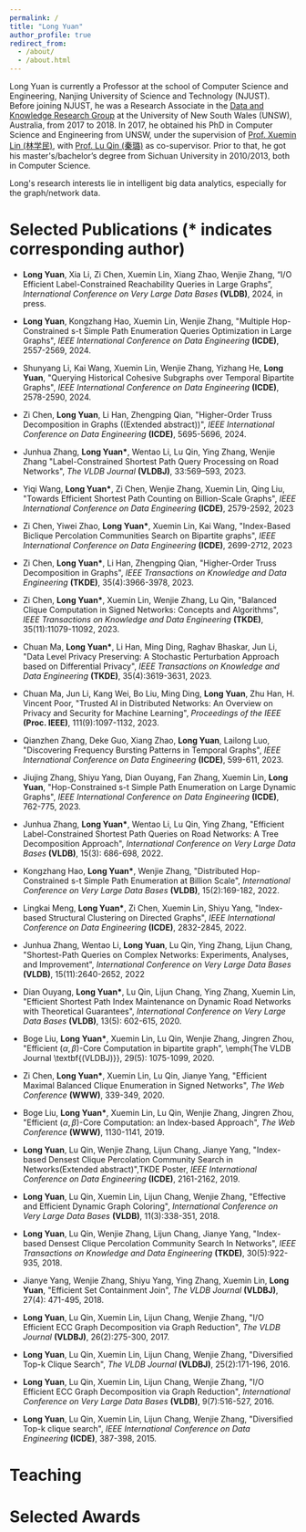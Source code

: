 ```yaml
---
permalink: /
title: "Long Yuan"
author_profile: true
redirect_from: 
  - /about/
  - /about.html
---
```



Long Yuan is currently a Professor at the school of Computer Science and Engineering, Nanjing University of Science and Technology (NJUST). Before joining NJUST, he was a Research Associate in the [Data and Knowledge Research Group](https://unswdb.github.io/) at the University of New South Wales (UNSW), Australia, from 2017 to 2018. In 2017, he obtained his PhD in Computer Science and Engineering from UNSW, under the supervision of [Prof. Xuemin Lin (林学民)](https://www.cse.unsw.edu.au/~lxue/), with [Prof. Lu Qin (秦璐)](https://profiles.uts.edu.au/Lu.Qin) as co-supervisor. Prior to that, he got his master's/bachelor’s degree from Sichuan University in 2010/2013, both in Computer Science. 

Long's research interests lie in intelligent big data analytics, especially for the graph/network data.


Selected Publications (* indicates corresponding author)
======
* **Long Yuan**, Xia Li, Zi Chen, Xuemin Lin, Xiang Zhao, Wenjie Zhang, “I/O Efficient Label-Constrained Reachability Queries in Large Graphs”, *International Conference on Very Large Data Bases* **(VLDB)**, 2024, in press.
  
* **Long Yuan**, Kongzhang Hao, Xuemin Lin, Wenjie Zhang, "Multiple Hop-Constrained s-t Simple Path Enumeration Queries Optimization in Large Graphs", *IEEE International Conference on Data Engineering* **(ICDE)**, 2557-2569, 2024.

* Shunyang Li, Kai Wang, Xuemin Lin, Wenjie Zhang, Yizhang He, **Long Yuan**, "Querying Historical Cohesive Subgraphs over Temporal Bipartite Graphs", *IEEE International Conference on Data Engineering* **(ICDE)**, 2578-2590, 2024.

* Zi Chen, **Long Yuan**, Li Han, Zhengping Qian, "Higher-Order Truss Decomposition in Graphs ((Extended abstract))", *IEEE International Conference on Data Engineering* **(ICDE)**, 5695-5696, 2024.

* Junhua Zhang, **Long Yuan\***, Wentao Li, Lu Qin, Ying Zhang, Wenjie Zhang "Label-Constrained Shortest Path Query Processing on Road Networks", *The VLDB Journal* **(VLDBJ)**, 33:569–593, 2023.

* Yiqi Wang, **Long Yuan\***, Zi Chen, Wenjie Zhang, Xuemin Lin, Qing Liu, "Towards Efficient Shortest Path Counting on Billion-Scale Graphs", *IEEE International Conference on Data Engineering* **(ICDE)**, 2579-2592, 2023

* Zi Chen, Yiwei Zhao, **Long Yuan\***, Xuemin Lin, Kai Wang, "Index-Based Biclique Percolation Communities Search on Bipartite graphs", *IEEE International Conference on Data Engineering* **(ICDE)**, 2699-2712, 2023

* Zi Chen, **Long Yuan\***, Li Han, Zhengping Qian, "Higher-Order Truss Decomposition in Graphs", *IEEE Transactions on Knowledge and Data Engineering* **(TKDE)**, 35(4):3966-3978, 2023.

* Zi Chen, **Long Yuan\***, Xuemin Lin, Wenjie Zhang, Lu Qin, "Balanced Clique Computation in Signed Networks: Concepts and Algorithms", *IEEE Transactions on Knowledge and Data Engineering* **(TKDE)**, 35(11):11079-11092, 2023.

* Chuan Ma, **Long Yuan\***, Li Han, Ming Ding, Raghav Bhaskar,  Jun Li, "Data Level Privacy Preserving: A Stochastic Perturbation Approach based on Differential Privacy", *IEEE Transactions on Knowledge and Data Engineering* **(TKDE)**, 35(4):3619-3631, 2023.

* Chuan Ma, Jun Li, Kang Wei, Bo Liu, Ming Ding, **Long Yuan**, Zhu Han, H. Vincent Poor, "Trusted AI in Distributed Networks: An Overview on Privacy and Security for Machine Learning", *Proceedings of the IEEE* **(Proc. IEEE)**, 111(9):1097-1132, 2023.

* Qianzhen Zhang, Deke Guo, Xiang Zhao,  **Long Yuan**, Lailong Luo, "Discovering Frequency Bursting Patterns in Temporal Graphs", *IEEE International Conference on Data Engineering* **(ICDE)**, 599-611, 2023.

* Jiujing Zhang, Shiyu Yang, Dian Ouyang, Fan Zhang, Xuemin Lin, **Long Yuan**, "Hop-Constrained s-t Simple Path Enumeration on Large Dynamic Graphs", *IEEE International Conference on Data Engineering* **(ICDE)**, 762-775, 2023.

* Junhua Zhang, **Long Yuan\***, Wentao Li, Lu Qin, Ying Zhang, "Efficient Label-Constrained Shortest Path Queries on Road Networks: A Tree Decomposition Approach", *International Conference on Very Large Data Bases* **(VLDB)**, 15(3): 686-698, 2022.

* Kongzhang Hao, **Long Yuan\***, Wenjie Zhang, "Distributed Hop-Constrained s-t Simple Path Enumeration at Billion Scale", *International Conference on Very Large Data Bases* **(VLDB)**, 15(2):169-182, 2022.

* Lingkai Meng, **Long Yuan\***, Zi Chen, Xuemin Lin, Shiyu Yang,  "Index-based Structural Clustering on Directed Graphs", *IEEE International Conference on Data Engineering* **(ICDE)**, 2832-2845, 2022.

* Junhua Zhang, Wentao Li,  **Long Yuan**, Lu Qin, Ying Zhang, Lijun Chang, "Shortest-Path Queries on Complex Networks: Experiments, Analyses, and Improvement", *International Conference on Very Large Data Bases* **(VLDB)**, 15(11):2640-2652, 2022

* Dian Ouyang, **Long Yuan\***, Lu Qin, Lijun Chang, Ying Zhang, Xuemin Lin, "Efficient Shortest Path Index Maintenance on Dynamic Road Networks with Theoretical Guarantees", *International Conference on Very Large Data Bases* **(VLDB)**, 13(5): 602-615, 2020.

* Boge Liu, **Long Yuan\***, Xuemin Lin, Lu Qin, Wenjie Zhang, Jingren Zhou, "Efficient $(\alpha, \beta)$-Core Computation in  bipartite graph", \emph{The VLDB Journal \textbf{(VLDBJ)}}, 29(5): 1075-1099, 2020.

* Zi Chen, **Long Yuan\***, Xuemin Lin, Lu Qin, Jianye Yang, "Efficient Maximal Balanced Clique Enumeration in Signed Networks", *The Web Conference* **(WWW)**, 339-349, 2020.

* Boge Liu, **Long Yuan\***, Xuemin Lin, Lu Qin, Wenjie Zhang, Jingren Zhou, "Efficient $(\alpha, \beta)$-Core Computation: an Index-based Approach", *The Web Conference* **(WWW)**, 1130-1141, 2019.

*  **Long Yuan**, Lu Qin, Wenjie Zhang, Lijun Chang, Jianye Yang, "Index-based Densest Clique Percolation Community Search in Networks(Extended abstract)",TKDE Poster, *IEEE International Conference on Data Engineering* **(ICDE)**, 2161-2162, 2019.

*  **Long Yuan**, Lu Qin, Xuemin Lin, Lijun Chang, Wenjie Zhang, "Effective and Efficient Dynamic Graph Coloring", *International Conference on Very Large Data Bases* **(VLDB)**, 11(3):338-351, 2018.

*  **Long Yuan**, Lu Qin, Wenjie Zhang, Lijun Chang, Jianye Yang, "Index-based Densest Clique Percolation Community Search In Networks", *IEEE Transactions on Knowledge and Data Engineering* **(TKDE)**, 30(5):922-935, 2018.

* Jianye Yang, Wenjie Zhang, Shiyu Yang, Ying Zhang, Xuemin Lin,  **Long Yuan**, "Efficient Set Containment Join", *The VLDB Journal* **(VLDBJ)**, 27(4): 471-495, 2018.

*  **Long Yuan**, Lu Qin, Xuemin Lin, Lijun Chang, Wenjie Zhang, "I/O Efficient ECC Graph Decomposition via Graph Reduction", *The VLDB Journal* **(VLDBJ)**, 26(2):275-300, 2017.

*  **Long Yuan**, Lu Qin, Xuemin Lin, Lijun Chang, Wenjie Zhang, "Diversified Top-k Clique Search", *The VLDB Journal* **(VLDBJ)**, 25(2):171-196, 2016.

*  **Long Yuan**, Lu Qin, Xuemin Lin, Lijun Chang, Wenjie Zhang, "I/O Efficient ECC Graph Decomposition via Graph Reduction", *International Conference on Very Large Data Bases* **(VLDB)**, 9(7):516-527, 2016.

*  **Long Yuan**, Lu Qin, Xuemin Lin, Lijun Chang, Wenjie Zhang, "Diversified Top-k clique search",  *IEEE International Conference on Data Engineering* **(ICDE)**, 387-398, 2015.


Teaching
==



Selected Awards
======
